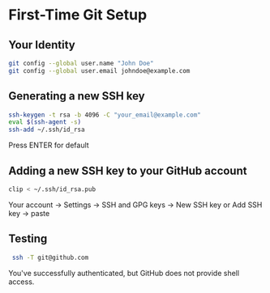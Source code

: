 # First-Time Git Setup

## Your Identity

```bash
git config --global user.name "John Doe"
git config --global user.email johndoe@example.com
```

## Generating a new SSH key

```bash
ssh-keygen -t rsa -b 4096 -C "your_email@example.com"
eval $(ssh-agent -s)
ssh-add ~/.ssh/id_rsa
```

Press ENTER for default

## Adding a new SSH key to your GitHub account

```bash
clip < ~/.ssh/id_rsa.pub
```

Your account -> Settings -> SSH and GPG keys -> New SSH key or Add SSH key -> paste

## Testing 

```bash
 ssh -T git@github.com
 ```

You've successfully authenticated, but GitHub does not provide shell access.
